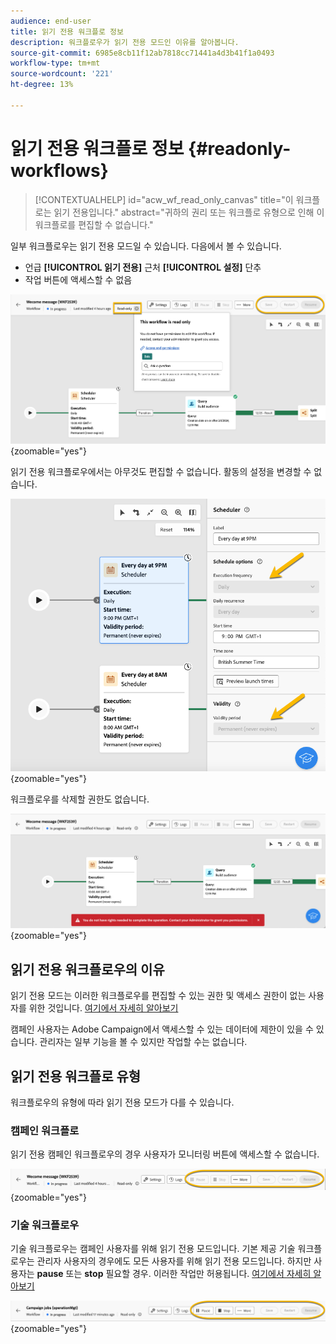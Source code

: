```yaml
---
audience: end-user
title: 읽기 전용 워크플로 정보
description: 워크플로우가 읽기 전용 모드인 이유를 알아봅니다.
source-git-commit: 6985e8cb11f12ab7818cc71441a4d3b41f1a0493
workflow-type: tm+mt
source-wordcount: '221'
ht-degree: 13%

---
```


# 읽기 전용 워크플로 정보 {#readonly-workflows}

>[!CONTEXTUALHELP]
>id="acw_wf_read_only_canvas"
>title="이 워크플로는 읽기 전용입니다."
>abstract="귀하의 권리 또는 워크플로 유형으로 인해 이 워크플로를 편집할 수 없습니다."

일부 워크플로우는 읽기 전용 모드일 수 있습니다. 다음에서 볼 수 있습니다.

- 언급 **[!UICONTROL **&#x200B;읽기 전용&#x200B;**]**  근처 **[!UICONTROL 설정]** 단추
- 작업 버튼에 액세스할 수 없음

![](assets/readonly-workflow.png){zoomable="yes"}

읽기 전용 워크플로우에서는 아무것도 편집할 수 없습니다. 활동의 설정을 변경할 수 없습니다.


![](assets/scheduler-readonly.png){zoomable="yes"}


워크플로우를 삭제할 권한도 없습니다.

![](assets/readonly-rights.png){zoomable="yes"}

## 읽기 전용 워크플로우의 이유

읽기 전용 모드는 이러한 워크플로우를 편집할 수 있는 권한 및 액세스 권한이 없는 사용자를 위한 것입니다. [여기에서 자세히 알아보기](../get-started/permissions.md)

캠페인 사용자는 Adobe Campaign에서 액세스할 수 있는 데이터에 제한이 있을 수 있습니다. 관리자는 일부 기능을 볼 수 있지만 작업할 수는 없습니다.

## 읽기 전용 워크플로 유형

워크플로우의 유형에 따라 읽기 전용 모드가 다를 수 있습니다.

### 캠페인 워크플로

읽기 전용 캠페인 워크플로우의 경우 사용자가 모니터링 버튼에 액세스할 수 없습니다.

![](assets/readonly-campaign-workflow.png){zoomable="yes"}

### 기술 워크플로우

기술 워크플로우는 캠페인 사용자를 위해 읽기 전용 모드입니다.
기본 제공 기술 워크플로우는 관리자 사용자의 경우에도 모든 사용자를 위해 읽기 전용 모드입니다. 하지만 사용자는 **pause** 또는 **stop** 필요할 경우. 이러한 작업만 허용됩니다. [여기에서 자세히 알아보기](https://experienceleague.adobe.com/en/docs/campaign/automation/workflows/introduction/wf-type/technical-workflows)

![](assets/readonly-technical-workflow.png){zoomable="yes"}